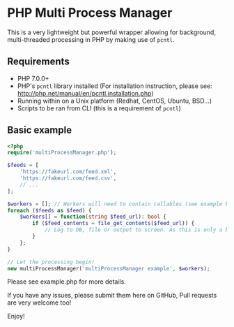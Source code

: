 # PHP Multi Process Manager
This is a very lightweight but powerful wrapper allowing for background, multi-threaded processing in PHP by making use of `pcntl`.

## Requirements
 - PHP 7.0.0+
 - PHP's `pcntl` library installed (For installation instruction, please see: http://php.net/manual/en/pcntl.installation.php)
 - Running within on a Unix platform (Redhat, CentOS, Ubuntu, BSD...)
 - Scripts to be ran from CLI (this is a requirement of `pcntl`)

## Basic example
```php
<?php
require('multiProcessManager.php');

$feeds = [
    'https://fakeurl.com/feed.xml',
    'https://fakeurl.com/feed.csv',
    // ...
];

$workers = []; // Workers will need to contain callables (see example below)
foreach ($feeds as $feed) {
    $workers[] = function(string $feed_url): bool {
        if ($feed_contents = file_get_contents($feed_url)) {
            // Log to DB, file or output to screen. As this is only a basic example, we won't bother doing so here.
        }
    };
}

// Let the processing begin!
new multiProcessManager('multiProcessManager example', $workers);
```
Please see example.php for more details.

If you have any issues, please submit them here on GitHub, Pull requests are very welcome too!

Enjoy!
